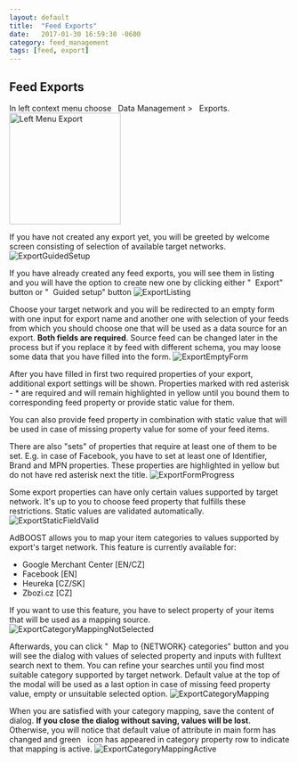 ```yaml
---
layout: default
title:  "Feed Exports"
date:   2017-01-30 16:59:30 -0600
category: feed_management
tags: [feed, export]
---
```


## Feed Exports

In left context menu choose <i class="fa fa-database">&nbsp;</i> Data Management > <i class="fa fa-share">&nbsp;</i> Exports.
<a href="/AdBOOST/images/exports/LeftMenuExport.png" data-lightbox="LeftMenuExport" data-title="Left Menu Export">
    <img src="/AdBOOST/images/exports/LeftMenuExport.png" alt="Left Menu Export" height="200">
</a>

If you have not created any export yet, you will be greeted by welcome screen consisting of selection of available target networks.
![ExportGuidedSetup](/AdBOOST/images/exports/ExportGuidedSetup.png)

If you have already created any feed exports, you will see them in listing and you will have the option to create new one by clicking either "<i class="fa fa-plus">&nbsp;</i> Export" button or "<i class="fa fa-question">&nbsp;</i> Guided setup" button
![ExportListing](/AdBOOST/images/exports/ExportListing.png)

Choose your target network and you will be redirected to an empty form with one input for export name and another one with selection of your feeds from which you should choose one that will be used as a data source for an export. **Both fields are required**. Source feed can be changed later in the process but if you replace it by feed with different schema, you may loose some data that you have filled into the form.
![ExportEmptyForm](/AdBOOST/images/exports/ExportEmptyForm.png)

After you have filled in first two required properties of your export, additional export settings will be shown. Properties marked with red asterisk - <span class="text-red">*</span> are required and will remain highlighted in yellow until you bound them to corresponding feed property or provide static value for them.

You can also provide feed property in combination with static value that will be used in case of missing property value for some of your feed items.

There are also "sets" of properties that require at least one of them to be set. E.g. in case of Facebook, you have to set at least one of Identifier, Brand and MPN properties. These properties are highlighted in yellow but do not have red asterisk next the title.
![ExportFormProgress](/AdBOOST/images/exports/ExportFormProgress.png)

Some export properties can have only certain values supported by target network. It's up to you to choose feed property that fulfills these restrictions. Static values are validated automatically.
![ExportStaticFieldValid](/AdBOOST/images/exports/ExportStaticFieldValid.png)

AdBOOST allows you to map your item categories to values supported by export's target network. This feature is currently available for:

- Google Merchant Center [EN/CZ]
- Facebook [EN]
- Heureka [CZ/SK]
- Zbozi.cz [CZ]

 If you want to use this feature, you have to select property of your items that will be used as a mapping source.
![ExportCategoryMappingNotSelected](/AdBOOST/images/exports/ExportCategoryMappingNotSelected.png)

Afterwards, you can click "<i class="fa fa-wrench">&nbsp;</i> Map to {NETWORK} categories" button and you will see the dialog with values of selected property and inputs with fulltext search next to them. You can refine your searches until you find most suitable category supported by target network. Default value at the top of the modal will be used as a last option in case of missing feed property value, empty or unsuitable selected option.
![ExportCategoryMapping](/AdBOOST/images/exports/ExportCategoryMapping.png)

When you are satisfied with your category mapping, save the content of dialog. **If you close the dialog without saving, values will be lost**. Otherwise, you will notice that default value of attribute in main form has changed and green <i class="glyphicon glyphicon-ok">&nbsp;</i> icon has appeared in category property row to indicate that mapping is active.
![ExportCategoryMappingActive](/AdBOOST/images/exports/ExportCategoryMappingActive.png)